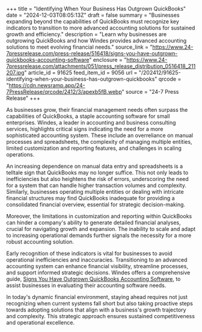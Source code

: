 +++
title = "Identifying When Your Business Has Outgrown QuickBooks"
date = "2024-12-03T08:05:13Z"
draft = false
summary = "Businesses expanding beyond the capabilities of QuickBooks must recognize key indicators to transition to more advanced accounting solutions for sustained growth and efficiency."
description = "Learn why businesses are outgrowing QuickBooks and how Windes provides advanced accounting solutions to meet evolving financial needs."
source_link = "https://www.24-7pressrelease.com/press-release/516418/signs-you-have-outgrown-quickbooks-accounting-software"
enclosure = "https://www.24-7pressrelease.com/attachments/051/press_release_distribution_0516418_211207.jpg"
article_id = 91625
feed_item_id = 9056
url = "/202412/91625-identifying-when-your-business-has-outgrown-quickbooks"
qrcode = "https://cdn.newsramp.app/24-7PressRelease/qrcode/2412/3/apexb5fB.webp"
source = "24-7 Press Release"
+++

<p>As businesses grow, their financial management needs often surpass the capabilities of QuickBooks, a staple accounting software for small enterprises. Windes, a leader in accounting and business consulting services, highlights critical signs indicating the need for a more sophisticated accounting system. These include an overreliance on manual processes and spreadsheets, the complexity of managing multiple entities, limited customization and reporting features, and challenges in scaling operations.</p><p>An increasing dependence on manual data entry and spreadsheets is a telltale sign that QuickBooks may no longer suffice. This not only leads to inefficiencies but also heightens the risk of errors, underscoring the need for a system that can handle higher transaction volumes and complexity. Similarly, businesses operating multiple entities or dealing with intricate financial structures may find QuickBooks inadequate for providing a consolidated financial overview, essential for strategic decision-making.</p><p>Moreover, the limitations in customization and reporting within QuickBooks can hinder a company's ability to generate detailed financial analyses, crucial for navigating growth and expansion. The inability to scale and adapt to increasing operational demands further signals the necessity for a more robust accounting solution.</p><p>Early recognition of these indicators is vital for businesses to avoid operational inefficiencies and inaccuracies. Transitioning to an advanced accounting system can enhance financial visibility, streamline processes, and support informed strategic decisions. Windes offers a comprehensive guide, <a href='https://www.windes.com' rel='nofollow' target='_blank'>Signs You Have Outgrown QuickBooks Accounting Software</a>, to assist businesses in evaluating their accounting software needs.</p><p>In today's dynamic financial environment, staying ahead requires not just recognizing when current systems fall short but also taking proactive steps towards adopting solutions that align with a business's growth trajectory and complexity. This strategic approach ensures sustained competitiveness and operational excellence.</p>